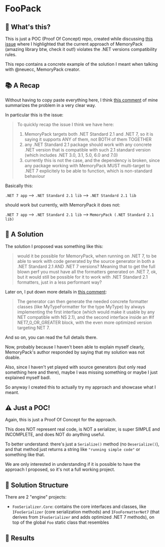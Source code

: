 ﻿# FooPack


## 🤔 What's this?

This is just a POC (Proof Of Concept) repo, created while discussing [this issue](https://github.com/Cysharp/MemoryPack/issues/96) where I highlighted that the current approach of MemoryPack (amazing library btw, check it out!) violates the .NET versions compatibility rules.

This repo contains a concrete example of the solution I meant when talking with @neuecc, MemoryPack creator.

## 📚 A Recap

Without having to copy paste everything here, I think [this comment](https://github.com/Cysharp/MemoryPack/issues/96#issuecomment-1357330456) of mine summarizes the problem in a very clear way.

In particular this is the issue:

> To quickly recap the issue I think we have here:
> 1) MemoryPack targets both .NET Standard 2.1 and .NET 7, so it is saying it supports ANY of them, not BOTH of them TOGETHER
> 2) any .NET Standard 2.1 package should work with any concrete .NET version that is compatible with such 2.1 standard version (which includes .NET 3.0, 3.1, 5.0, 6.0 and 7.0)
> 3) currently this is not the case, and the dependency is broken, since any package working with MemoryPack MUST multi-target to .NET 7 explicitely to be able to function, which is non-standard behaviour

Basically this:

`.NET 7 app` --> `.NET Standard 2.1 lib` --> `.NET Standard 2.1 lib`

should work but currently, with MemoryPack it does not:

`.NET 7 app` --> `.NET Standard 2.1 lib` --> `MemoryPack (.NET Standard 2.1 lib)`


## 🎉 A Solution

The solution I proposed was something like this:

> would it be possible for MemoryPack, when running on .NET 7, to be able to work with code generated by the source generator in both a .NET Standard 2.1 AND .NET 7 versions? Meaning that to get the full blown perf you must have all the formatters generated on .NET 7, ok, but it would still be possible for it to work with .NET Standard 2.1 formatters, just in a less performant way?

Later on, I put down more details in [this comment](https://github.com/Cysharp/MemoryPack/issues/96#issuecomment-1363435453):

> The generator can then generate the needed concrete formatter classes (like MyTypeFormatter for the type MyType) by always implementing the first interface (which would make it usable by any NET compatible with NS 2.1), and the second interface inside an #if NET7_0_OR_GREATER block, with the even more optimized version targeting NET 7.

And so on, you can read the full details there.

Now, probably because I haven't been able to explain myself clearly, MemoryPack's author responded by saying that my solution was not doable.

Also, since I haven't yet played with source generators (but only read something here and there), maybe I was missing something or maybe I just explained myself badl.

So anyway I created this to actually try my approach and showcase what I meant.


## ⚠ Just a POC!

Again, this is just a Proof Of Concept for the approach.

This does NOT represent real code, is NOT a serializer, is super SIMPLE and INCOMPLETE, and does NOT do anything useful.

To better understand: there's just a `Serialize()` method (no `Deserialize()`), and that method just returns a string like `"running simple code"` or something like that.

We are only interested in understanding if it is possible to have the approach I proposed, so it's not a full working project.


## 📁 Solution Structure

There are 2 "engine" projects:

- `FooSerializer.Core`: contains the core interfaces and classes, like `IFooSerializer` (core serialization methods) and `IFooFormatterNet7` (that derives from `IFooSerializer` and adds optimized .NET 7 methods), on top of the global `Foo` static class that resembles 


## 🏁 Results
